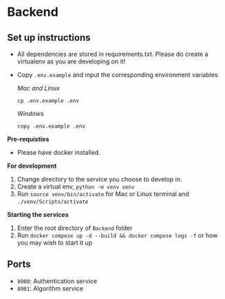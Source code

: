 # Backend

## Set up instructions

- All dependencies are stored in requirements.txt. Please do create a virtualenv as you are developing on it!
- Copy `.env.example` and input the corresponding environment variables

  _Mac and Linux_

  ```
  cp .env.example .env
  ```

  _Windows_

  ```
  copy .env.example .env
  ```

**Pre-requisties**

- Please have docker installed.

**For development**

1. Change directory to the service you choose to develop in.
1. Create a virtual env, `python -m venv venv`
1. Run `source venv/bin/activate` for Mac or Linux terminal and `./venv/Scripts/activate`

**Starting the services**

1. Enter the root directory of `Backend` folder
1. Run `docker compose up -d --build && docker compose logs -f` or how you may wish to start it up

## Ports

- `8000`: Authentication service
- `8001`: Algorithm service
